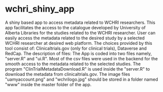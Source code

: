 # wchri_shiny_app
A shiny based app to access metadata related to WCHRI researchers. This app facilitates the access to the catalogue developed by University of Alberta Libraries for the studies related to the WCHRI researcher. User can easily access the metadata related to the desired study by a selected WCHRI researcher at desired web platform. The choices provided by this tool consist of: Clinicaltrials.gov (only for clinical trials), Dataverse and RedCap.
The description of files: The App is coded into two files namely, "server.R" and "ui.R". Most of the csv files were used in the backend for the smooth access to the metadata related to the selected studies. 
The program "ClinTrialMetadataDownload.R" is used inside the "server.R" to download the metadata from clinicaltrials.gov.
The image files "uamyaccount.png" and "wchrilogo.jpg" should be stored in a folder named "www" inside the master folder of the app.
